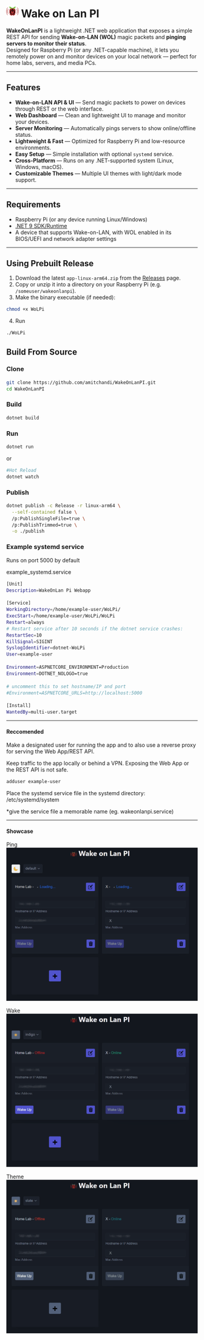 # ![logo](wwwroot/favicon.png) Wake on Lan PI

**WakeOnLanPI** is a lightweight .NET web application that exposes a simple REST API for sending **Wake-on-LAN (WOL)** magic packets and **pinging servers to monitor their status**.  
Designed for Raspberry Pi (or any .NET-capable machine), it lets you remotely power on and monitor devices on your local network — perfect for home labs, servers, and media PCs.

---

## Features

- **Wake-on-LAN API & UI** — Send magic packets to power on devices through REST or the web interface.  
- **Web Dashboard** — Clean and lightweight UI to manage and monitor your devices.  
- **Server Monitoring** — Automatically pings servers to show online/offline status.  
- **Lightweight & Fast** — Optimized for Raspberry Pi and low-resource environments.  
- **Easy Setup** — Simple installation with optional `systemd` service.  
- **Cross-Platform** — Runs on any .NET-supported system (Linux, Windows, macOS).
- **Customizable Themes** — Multiple UI themes with light/dark mode support.

---

## Requirements

- Raspberry Pi (or any device running Linux/Windows)  
- [.NET 9 SDK/Runtime](https://dotnet.microsoft.com/download)  
- A device that supports Wake-on-LAN, with WOL enabled in its BIOS/UEFI and network adapter settings  

---


## Using Prebuilt Release

1. Download the latest `app-linux-arm64.zip` from the [Releases](https://github.com/amitchandi/WakeOnLanPI/releases) page.  
2. Copy or unzip it into a directory on your Raspberry Pi (e.g. `/someuser/wakeonlanpi`).  
3. Make the binary executable (if needed):
```bash
chmod +x WoLPi
```
4. Run
```bash
./WoLPi
```

## Build From Source

### Clone
```bash
git clone https://github.com/amitchandi/WakeOnLanPI.git
cd WakeOnLanPI
```

### Build

```bash
dotnet build
```

### Run
```bash
dotnet run
```
or
```bash
#Hot Reload
dotnet watch
```

### Publish
```bash
dotnet publish -c Release -r linux-arm64 \
  --self-contained false \
  /p:PublishSingleFile=true \
  /p:PublishTrimmed=true \
  -o ./publish
```

### Example systemd service

Runs on port 5000 by default

example_systemd.service
```bash
[Unit]
Description=WakeOnLan Pi Webapp

[Service]
WorkingDirectory=/home/example-user/WoLPi/
ExecStart=/home/example-user/WoLPi/WoLPi
Restart=always
# Restart service after 10 seconds if the dotnet service crashes:
RestartSec=10
KillSignal=SIGINT
SyslogIdentifier=dotnet-WoLPi
User=example-user

Environment=ASPNETCORE_ENVIRONMENT=Production
Environment=DOTNET_NOLOGO=true

# uncomment this to set hostname/IP and port
#Environment=ASPNETCORE_URLS=http://localhost:5000

[Install]
WantedBy=multi-user.target
```

---

#### Reccomended
Make a designated user for running the app and to also use a reverse proxy for serving the Web App/REST API.

Keep traffic to the app locally or behind a VPN. Exposing the Web App or the REST API is not safe.

```bash
adduser example-user
```
Place the systemd service file in the systemd directory: /etc/systemd/system

*give the service file a memorable name (eg. wakeonlanpi.service)

---
#### Showcase

Ping
![ping](images/wolpi_ping.gif)

Wake
![ping](images/wolpi_wake.gif)

Theme
![ping](images/wolpi_theme.gif)
